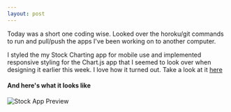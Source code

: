 ```yaml
---
layout: post
---
```

Today was a short one coding wise. Looked over the horoku/git commands to run and pull/push the apps I've been working on to another computer.

I styled the my Stock Charting app for mobile use and implemented responsive styling for the Chart.js app that I seemed to look over when designing it earlier this week. I love how it turned out. Take a look at it [here](https://jbv-stock-app.herokuapp.com/)

#### And here's what it looks like
![Stock App Preview](https://i.postimg.cc/YSB1TTYC/stock.jpg)
